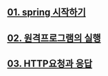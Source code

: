 ## [01. spring 시작하기](#01-spring-시작하기)
## [02. 원격프로그램의 실행](#02-원격프로그램의-실행)
## [03. HTTP요청과 응답](#03-http요청과-응답)